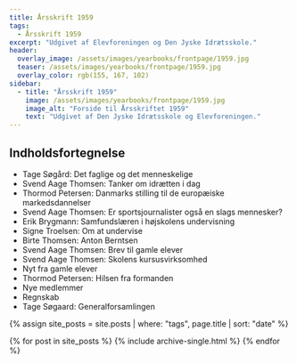 ```yaml
---
title: Årsskrift 1959
tags:
  - Årsskrift 1959
excerpt: "Udgivet af Elevforeningen og Den Jyske Idrætsskole."
header:
  overlay_image: /assets/images/yearbooks/frontpage/1959.jpg
  teaser: /assets/images/yearbooks/frontpage/1959.jpg
  overlay_color: rgb(155, 167, 102)
sidebar:
  - title: "Årsskrift 1959"
    image: /assets/images/yearbooks/frontpage/1959.jpg
    image_alt: "Forside til Årsskriftet 1959"
    text: "Udgivet af Den Jyske Idrætsskole og Elevforeningen."
---
```


## Indholdsfortegnelse

- Tage Søgård: Det faglige og det menneskelige
- Svend Aage Thomsen: Tanker om idrætten i dag
- Thormod Petersen: Danmarks stilling til de europæiske markedsdannelser
- Svend Aage Thomsen: Er sportsjournalister også en slags mennesker?
- Erik Brygmann: Samfundslæren i højskolens undervisning
- Signe Troelsen: Om at undervise
- Birte Thomsen: Anton Berntsen
- Svend Aage Thomsen: Brev til gamle elever
- Svend Aage Thomsen: Skolens kursusvirksomhed
- Nyt fra gamle elever
- Thormod Petersen: Hilsen fra formanden
- Nye medlemmer
- Regnskab
- Tage Søgaard: Generalforsamlingen

{% assign site_posts = site.posts | where: "tags", page.title | sort: "date" %}

<div class="grid__wrapper">
  {% for post in site_posts %}
    {% include archive-single.html %}
  {% endfor %}
</div>
